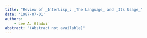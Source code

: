 ```yaml
---
title: "Review of _InterLisp_: _The Language_ and _Its Usage_"
date: '1987-07-01'
authors: 
    - Lee A. Gladwin
abstract: "(Abstract not available)"
---
```


